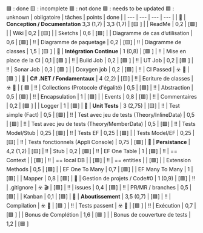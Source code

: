🟩 : done
🟨 : incomplete
🟥 : not done
🟪 : needs to be updated
🟦 : unknown
| obligatoire | tâches | points | done |
| --- | --- | --- | --- |
| :bookmark: | **Conception / Documentation** 3,3 (1,7) | 3,3 (1,7) | [🟨 ]
|  | ReadMe | 0,2 | [🟩]
|  | Wiki | 0,2 | [🟨]
|  | Sketchs | 0,6 | [🟩]
|  | Diagramme de cas d’utilisation | 0,6 | [🟩]
| :bangbang: | Diagramme de paquetage | 0,2 | [🟨]
| :bangbang: | Diagramme de classes | 1,5 | [🟨 ]
| :bookmark: | **Intégration Continue** | 1 (0,8) | [🟩 ]
| :bangbang: | Mise en place de la CI | 0,1 | [🟩 ]
| :bangbang: | Build Job | 0,2 | [🟩 ]
| :bangbang: | UT Job | 0,2 | [🟩 ]
| :bangbang: | Sonar Job | 0,3 | [🟩 ]
| | Doxygen job | 0,2 | [🟩]
| :bangbang: | CI Passed | ☣️  🏁 | [🟩 ]
| :bookmark: | **C# .NET / Fondamentaux** | 4 (2,2) | [🟨]
| :bangbang: | Ecriture de classes | ☣️  🏁 | [ 🟩
| :bangbang: | Collections (Protocole d'égalité) | 0,5 | [🟩]
| :bangbang: | Abstraction | 0,5 | [🟩]
| :bangbang: | Encapsulation | 1 | [🟩]
|  |  Events | 0,8 | [🟥]
| :bangbang: | Commentaires | 0,2 | [🟩 ]
|  | Logger | 1 | [🟥]
| :bookmark: | **Unit Tests**  | 3 (2,75) | [🟨]
| :bangbang: | Test simple (Fact) | 0,5 | [🟩]
| :bangbang: | Test avec jeu de tests (Theory/InlineData) | 0,5 | [🟩]
| :bangbang: | Test avec jeu de tests (Theory/MemberData) | 0,5 | [🟩]
| :bangbang: | Tests Model/Stub | 0,25 | [🟩]
| :bangbang: | Tests EF | 0,25 | [🟩]
|  | Tests Model/EF | 0,25 | [🟨]
| :bangbang: | Tests fonctionnels (Appli Console) | 0,75 | [🟩]
| :bookmark: | **Persistance** | 4,2 (1,2) | [🟨]
| :bangbang: | Stub | 0,2 | [🟩]
| :bangbang: | EF One Table | 1 | [🟩]
| :bangbang: | == Context | | [🟩]
| :bangbang: | == local DB | | [🟩]
| :bangbang: | == entities | | [🟩]
|  | Extension Methods | 0,5 | [🟩]
|  | EF One To Many | 0,7 | [🟩]
|  | EF Many To Many | 1 | [🟥]
|  | Mapper | 0,8 | [🟥]
| :bookmark: | Gestion de projets / Code#0 | 1 (0,9) | [🟩]
| :bangbang: | .gitignore | ☣️  🎬 |  [🟩]
| :bangbang: | issues | 0,4 | [🟩]
| :bangbang: | PR/MR / branches | 0,5 | [🟩]
| | Kanban | 0,1 | [🟩]
| :bookmark: | **Aboutissement** | 3,5 (0,7) | [🟦]
| :bangbang: | Compilation | ☣️ 🏁 | [🟩 ]
| :bangbang: | Tests passent | ☣️ 🏁 | [🟩 ]
| :bangbang: | Exécution | 0,7 | [🟩 ]
|  | Bonus de Complétion | 1,6 | [🟦 ]
|  | Bonus de couverture de tests | 1,2 | [🟦 ]
